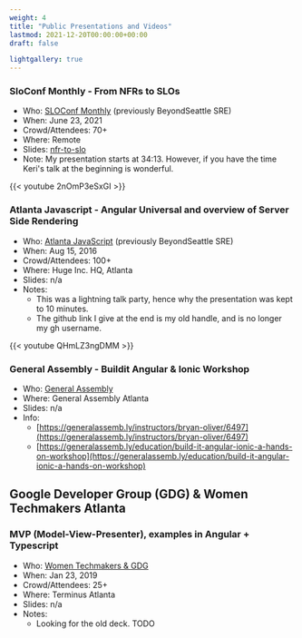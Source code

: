 ```yaml
---
weight: 4
title: "Public Presentations and Videos"
lastmod: 2021-12-20T00:00:00+00:00
draft: false

lightgallery: true
---
```



### SloConf Monthly - From NFRs to SLOs

- Who: [SLOConf Monthly](https://www.meetup.com/sloconf-monthly) (previously BeyondSeattle SRE)
- When: June 23, 2021
- Crowd/Attendees: 70+
- Where: Remote
- Slides: [nfr-to-slo](https://docs.google.com/presentation/d/1Vju_McGfIdADNHOXWqfd7o0FA3ERlrWrTkeB_dZdHDc/edit?usp=sharing)
- Note: My presentation starts at 34:13. However, if you have the time Keri's talk at the beginning is wonderful.

{{< youtube 2nOmP3eSxGI >}}

### Atlanta Javascript - Angular Universal and overview of Server Side Rendering

- Who: [Atlanta JavaScript](https://www.meetup.com/sloconf-monthly) (previously BeyondSeattle SRE)
- When: Aug 15, 2016
- Crowd/Attendees: 100+
- Where: Huge Inc. HQ, Atlanta
- Slides: n/a
- Notes: 
  - This was a lightning talk party, hence why the presentation was kept to 10 minutes.
  - The github link I give at the end is my old handle, and is no longer my gh username.

{{< youtube QHmLZ3ngDMM >}}

### General Assembly - Buildit Angular & Ionic Workshop

- Who: [General Assembly]()
- Where: General Assembly Atlanta
- Slides: n/a
- Info: 
  - [https://generalassemb.ly/instructors/bryan-oliver/6497](https://generalassemb.ly/instructors/bryan-oliver/6497)
  - [https://generalassemb.ly/education/build-it-angular-ionic-a-hands-on-workshop](https://generalassemb.ly/education/build-it-angular-ionic-a-hands-on-workshop)


## Google Developer Group (GDG) & Women Techmakers Atlanta 
### MVP (Model-View-Presenter), examples in Angular + Typescript

- Who: [Women Techmakers & GDG](https://gdg.community.dev/events/details/google-gdg-atlanta-presents-women-techmakers-mvp-model-view-presenter-examples-in-angular-typescript/)
- When: Jan 23, 2019
- Crowd/Attendees: 25+
- Where: Terminus Atlanta
- Slides: n/a
- Notes: 
  - Looking for the old deck. TODO
